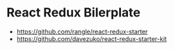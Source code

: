 React Redux Bilerplate
=======================

* https://github.com/rangle/react-redux-starter
* https://github.com/davezuko/react-redux-starter-kit
